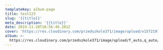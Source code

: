 ```yaml
---
templateKey: album-page
title: test123
slug: '{{title}}'
meta_description: '{{title}}'
date: 2019-11-28T10:56:49.201Z
cover: 'https://res.cloudinary.com/przedszkole371/image/upload/v1572197875/sample.jpg'
album: >-
  https://res.cloudinary.com/przedszkole371/image/upload/f_auto,q_auto/c_fill,w_1200/v1572197875/sample.jpg
---
```


